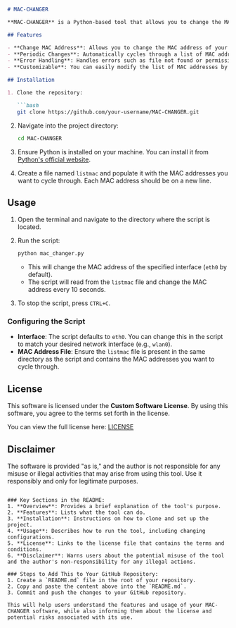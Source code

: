 ```markdown
# MAC-CHANGER

**MAC-CHANGER** is a Python-based tool that allows you to change the MAC address of a network interface. It can cycle through a list of MAC addresses and periodically update the network interface with a new one. This can be useful for privacy, security testing, or network diagnostics.

## Features

- **Change MAC Address**: Allows you to change the MAC address of your network interface.
- **Periodic Changes**: Automatically cycles through a list of MAC addresses and applies a new one every 10 seconds.
- **Error Handling**: Handles errors such as file not found or permission issues gracefully, with appropriate messages displayed.
- **Customizable**: You can easily modify the list of MAC addresses by updating a text file.

## Installation

1. Clone the repository:

   ```bash
   git clone https://github.com/your-username/MAC-CHANGER.git
   ```

2. Navigate into the project directory:

   ```bash
   cd MAC-CHANGER
   ```

3. Ensure Python is installed on your machine. You can install it from [Python's official website](https://www.python.org/).

4. Create a file named `listmac` and populate it with the MAC addresses you want to cycle through. Each MAC address should be on a new line.

## Usage

1. Open the terminal and navigate to the directory where the script is located.
2. Run the script:

   ```bash
   python mac_changer.py
   ```

   - This will change the MAC address of the specified interface (`eth0` by default).
   - The script will read from the `listmac` file and change the MAC address every 10 seconds.

3. To stop the script, press `CTRL+C`.

### Configuring the Script

- **Interface**: The script defaults to `eth0`. You can change this in the script to match your desired network interface (e.g., `wlan0`).
- **MAC Address File**: Ensure the `listmac` file is present in the same directory as the script and contains the MAC addresses you want to cycle through.

## License

This software is licensed under the **Custom Software License**. By using this software, you agree to the terms set forth in the license.

You can view the full license here: [LICENSE](LICENSE)

## Disclaimer

The software is provided "as is," and the author is not responsible for any misuse or illegal activities that may arise from using this tool. Use it responsibly and only for legitimate purposes.
```

### Key Sections in the README:
1. **Overview**: Provides a brief explanation of the tool's purpose.
2. **Features**: Lists what the tool can do.
3. **Installation**: Instructions on how to clone and set up the project.
4. **Usage**: Describes how to run the tool, including changing configurations.
5. **License**: Links to the license file that contains the terms and conditions.
6. **Disclaimer**: Warns users about the potential misuse of the tool and the author's non-responsibility for any illegal actions.

### Steps to Add This to Your GitHub Repository:
1. Create a `README.md` file in the root of your repository.
2. Copy and paste the content above into the `README.md`.
3. Commit and push the changes to your GitHub repository.

This will help users understand the features and usage of your MAC-CHANGER software, while also informing them about the license and potential risks associated with its use.
